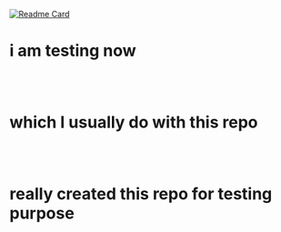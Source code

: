 
[![Readme Card](https://github-readme-stats.vercel.app/api/pin/?username=withrvr&repo=1Link&show_owner=true)](https://github.com/withrvr/1Link)


# i am testing now

<br>
<br>

# which I usually do with this repo

<br>
<br>

# really created this repo for testing purpose
